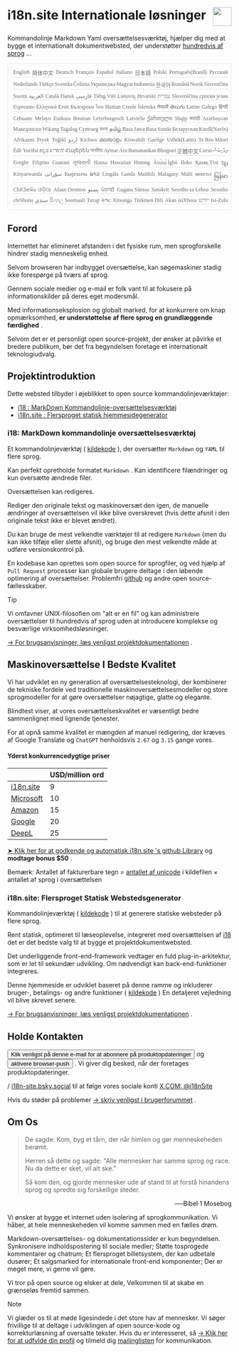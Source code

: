 <h1 style="display:flex;justify-content:space-between">i18n.site Internationale løsninger<img src="//p.3ti.site/logo.svg" style="user-select:none;margin-top:-1px;width:42px"></h1>

Kommandolinje Markdown Yaml oversættelsesværktøj, hjælper dig med at bygge et internationalt dokumentwebsted, der understøtter [hundredvis af sprog](/i18/LANG_CODE) ...

<pre class="langli" style="display:flex;flex-wrap:wrap;background:transparent;border:1px solid #eee;font-size:12px;box-shadow:0 0 3px inset #eee;padding:12px 5px 4px 12px;justify-content:space-between;"><style>pre.langli i{font-weight:300;font-family:s;margin-right:2px;margin-bottom:8px;font-style:normal;color:#666;border-bottom:1px dashed #ccc;}</style><i>English</i><i>简体中文</i><i>Deutsch</i><i>Français</i><i>Español</i><i>Italiano</i><i>日本語</i><i>Polski</i><i>Português(Brasil)</i><i>Русский</i><i>Nederlands</i><i>Türkçe</i><i>Svenska</i><i>Čeština</i><i>Українська</i><i>Magyar</i><i>Indonesia</i><i>한국어</i><i>Română</i><i>Norsk</i><i>Slovenčina</i><i>Suomi</i><i>العربية</i><i>Català</i><i>Dansk</i><i>فارسی</i><i>Tiếng Việt</i><i>Lietuvių</i><i>Hrvatski</i><i>עברית</i><i>Slovenščina</i><i>српски језик</i><i>Esperanto</i><i>Ελληνικά</i><i>Eesti</i><i>Български</i><i>ไทย</i><i>Haitian Creole</i><i>Íslenska</i><i>नेपाली</i><i>తెలుగు</i><i>Latine</i><i>Galego</i><i>हिन्दी</i><i>Cebuano</i><i>Melayu</i><i>Euskara</i><i>Bosnian</i><i>Letzeburgesch</i><i>Latviešu</i><i>ქართული</i><i>Shqip</i><i>मराठी</i><i>Azərbaycan</i><i>Македонски</i><i>Wikang Tagalog</i><i>Cymraeg</i><i>বাংলা</i><i>தமிழ்</i><i>Basa Jawa</i><i>Basa Sunda</i><i>Беларуская</i><i>Kurdî(Navîn)</i><i>Afrikaans</i><i>Frysk</i><i>Toğikī</i><i>اردو</i><i>Kichwa</i><i>മലയാളം</i><i>Kiswahili</i><i>Gaeilge</i><i>Uzbek(Latin)</i><i>Te Reo Māori</i><i>Èdè Yorùbá</i><i>ಕನ್ನಡ</i><i>አማርኛ</i><i>Հայերեն</i><i>অসমীয়া</i><i>Aymar Aru</i><i>Bamanankan</i><i>Bhojpuri</i><i>正體中文</i><i>Corsu</i><i>ދިވެހިބަސް</i><i>Eʋegbe</i><i>Filipino</i><i>Guarani</i><i>ગુજરાતી</i><i>Hausa</i><i>Hawaiian</i><i>Hmong</i><i>Ásụ̀sụ́ Ìgbò</i><i>Iloko</i><i>Қазақ Тілі</i><i>ខ្មែរ</i><i>Kinyarwanda</i><i>سۆرانی</i><i>Кыргызча</i><i>ລາວ</i><i>Lingála</i><i>Ganda</i><i>Maithili</i><i>Malagasy</i><i>Malti</i><i>монгол</i><i>မြန်မာ</i><i>ChiCheŵa</i><i>ଓଡ଼ିଆ</i><i>Afaan Oromoo</i><i>پښتو</i><i>ਪੰਜਾਬੀ</i><i>Gagana Sāmoa</i><i>Sanskrit</i><i>Sesotho sa Leboa</i><i>Sesotho</i><i>chiShona</i><i>سنڌي</i><i>සිංහල</i><i>Soomaali</i><i>Татар</i><i>ትግር</i><i>Xitsonga</i><i>Türkmen Dili</i><i>Akan</i><i>isiXhosa</i><i>ייִדיש</i><i>Isi-Zulu</i></pre>

## Forord

Internettet har elimineret afstanden i det fysiske rum, men sprogforskelle hindrer stadig menneskelig enhed.

Selvom browseren har indbygget oversættelse, kan søgemaskiner stadig ikke forespørge på tværs af sprog.

Gennem sociale medier og e-mail er folk vant til at fokusere på informationskilder på deres eget modersmål.

Med informationseksplosion og globalt marked, for at konkurrere om knap opmærksomhed, **er understøttelse af flere sprog en grundlæggende færdighed** .

Selvom det er et personligt open source-projekt, der ønsker at påvirke et bredere publikum, bør det fra begyndelsen foretage et internationalt teknologiudvalg.

## <a rel=id href="#project" id="project"></a> Projektintroduktion

Dette websted tilbyder i øjeblikket to open source kommandolinjeværktøjer:

* [i18 : MarkDown Kommandolinje-oversættelsesværktøj](/i18/feature)
* [i18n.site : Flersproget statisk hjemmesidegenerator](/i18n.site)

### <a rel=id href="#i18" id="i18"></a> i18: MarkDown kommandolinje oversættelsesværktøj

Et kommandolinjeværktøj ( [kildekode](https://github.com/i18n-site/rust/tree/main/i18) ), der oversætter `Markdown` og `YAML` til flere sprog.

Kan perfekt opretholde formatet `Markdown` . Kan identificere filændringer og kun oversætte ændrede filer.

Oversættelsen kan redigeres.

Rediger den originale tekst og maskinoversæt den igen, de manuelle ændringer af oversættelsen vil ikke blive overskrevet (hvis dette afsnit i den originale tekst ikke er blevet ændret).

Du kan bruge de mest velkendte værktøjer til at redigere `Markdown` (men du kan ikke tilføje eller slette afsnit), og bruge den mest velkendte måde at udføre versionskontrol på.

En kodebase kan oprettes som open source for sprogfiler, og ved hjælp af `Pull Request` processer kan globale brugere deltage i den løbende optimering af oversættelser. Problemfri [github](//github.com) og andre open source-fællesskaber.

> [!TIP]
> Vi omfavner UNIX-filosofien om "alt er en fil" og kan administrere oversættelser til hundredvis af sprog uden at introducere komplekse og besværlige virksomhedsløsninger.

[→ For brugsanvisninger, læs venligst projektdokumentationen](/i18) .

## Maskinoversættelse I Bedste Kvalitet

Vi har udviklet en ny generation af oversættelsesteknologi, der kombinerer de tekniske fordele ved traditionelle maskinoversættelsesmodeller og store sprogmodeller for at gøre oversættelser nøjagtige, glatte og elegante.

Blindtest viser, at vores oversættelseskvalitet er væsentligt bedre sammenlignet med lignende tjenester.

For at opnå samme kvalitet er mængden af manuel redigering, der kræves af Google Translate og `ChatGPT` henholdsvis `2.67` og `3.15` gange vores.

#### <a rel=id href="#price" id="price"></a> Yderst konkurrencedygtige priser

|                                                                                   | USD/million ord |
| --------------------------------------------------------------------------------- | ------------- |
| [i18n.site](https://i18n.site)                                                    | 9             |
| [Microsoft](https://azure.microsoft.com/pricing/details/cognitive-services/translator) | 10            |
| [Amazon](https://aws.amazon.com/translate/pricing)                                | 15            |
| [Google](https://cloud.google.com/translate/pricing)                                | 20            |
| [DeepL](https://www.deepl.com/zh/pro#developer)                                  | 25            |

[➤ Klik her for at godkende og automatisk i18n.site 's github Library](https://github.com/login/oauth/authorize?client_id=Ov23liuGAmK0plc9FgB3&amp;scope=user:email,user:follow,public_repo) og **modtage bonus $50** .

Bemærk: Antallet af fakturerbare tegn = [antallet af unicode](https://en.wikipedia.org/wiki/Unicode) i kildefilen × antallet af sprog i oversættelsen

### i18n.site: Flersproget Statisk Webstedsgenerator

Kommandolinjeværktøj ( [kildekode](https://github.com/i18n-site/rust/tree/main/i18n-site) ) til at generere statiske websteder på flere sprog.

Rent statisk, optimeret til læseoplevelse, integreret med oversættelsen af [i18](#i18) det er det bedste valg til at bygge et projektdokumentwebsted.

Det underliggende front-end-framework vedtager en fuld plug-in-arkitektur, som er let til sekundær udvikling. Om nødvendigt kan back-end-funktioner integreres.

Denne hjemmeside er udviklet baseret på denne ramme og inkluderer bruger-, betalings- og andre funktioner ( [kildekode](/i18n.site/c/src) ) En detaljeret vejledning vil blive skrevet senere.

[→ For brugsanvisninger, læs venligst projektdokumentationen](/i18n.site) .

## Holde Kontakten

<button onclick="mailsub()">Klik venligst på denne e-mail for at abonnere på produktopdateringer</button> og <button onclick="webpush()">aktivere browser-push</button> . Vi giver dig besked, når der foretages produktopdateringer.

/ [i18n-site.bsky.social](https://bsky.app/profile/i18n-site.bsky.social) til at følge vores sociale konti [X.COM: @i18nSite](https://x.com/i18nSite)

Hvis du støder på problemer [→ skriv venligst i brugerforummet](https://groups.google.com/u/1/g/i18n) .

## Om Os

> De sagde: Kom, byg et tårn, der når himlen og gør menneskeheden berømt.
>
> Herren så dette og sagde: "Alle mennesker har samme sprog og race. Nu da dette er sket, vil alt ske."
>
> Så kom den, og gjorde mennesker ude af stand til at forstå hinandens sprog og spredte sig forskellige steder.

<p style="text-align:right">──Bibel·1 Mosebog</p>

Vi ønsker at bygge et internet uden isolering af sprogkommunikation.
Vi håber, at hele menneskeheden vil komme sammen med en fælles drøm.

Markdown-oversættelses- og dokumentationssider er kun begyndelsen.
Synkronisere indholdspostering til sociale medier;
Støtte tosprogede kommentarer og chatrum;
Et flersproget billetsystem, der kan udbetale dusører;
Et salgsmarked for internationale front-end komponenter;
Der er meget mere, vi gerne vil gøre.

Vi tror på open source og elsker at dele,
Velkommen til at skabe en grænseløs fremtid sammen.

> [!NOTE]
> Vi glæder os til at møde ligesindede i det store hav af mennesker.
> Vi søger frivillige til at deltage i udviklingen af open source-kode og korrekturlæsning af oversatte tekster.
> Hvis du er interesseret, så [→ Klik her for at udfylde din profil](https://ggl.link/i18n) og tilmeld dig [mailinglisten](https://groups.google.com/u/2/g/i18n-site) for kommunikation.